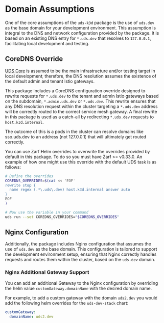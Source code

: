 # Domain Assumptions

One of the core assumptions of the `uds-k3d` package is the use of `uds.dev` as the base domain for your development environment. This assumption is integral to the DNS and network configuration provided by the package. It is based on an existing DNS entry for `*.uds.dev` that resolves to `127.0.0.1`, facilitating local development and testing.

## CoreDNS Override

[UDS Core](https://github.com/defenseunicorns/uds-core) is assumed to be the main infrastructure and/or testing target in local development; therefore, the DNS resolution assumes the existence of the default admin and tenant Istio gateways.

This package includes a CoreDNS configuration override designed to rewrite requests for `*.uds.dev` to the tenant and admin Istio gateways based on the subdomain, `*.admin.uds.dev` or `*.uds.dev`. This rewrite ensures that any DNS resolution request within the cluster targeting a `*.uds.dev` address will be correctly routed to the correct service mesh gateway. A final rewrite in this package is used as a catch-all by redirecting `*.uds.dev` requests to `host.k3d.internal`.

The outcome of this is a pods in the cluster can resolve domains like sso.uds.dev to an address (not 127.0.0.1) that will ultimately get routed correctly.

You can use Zarf Helm overrides to overwrite the overrides provided by default in this package. To do so you must have Zarf >= v0.33.0. An example of how one might use this override with the default UDS task is as follows:

```bash
# Define the overrides
COREDNS_OVERRIDES=$(cat << 'EOF'
rewrite stop {
  name regex (.*\.uds\.dev) host.k3d.internal answer auto
}
EOF
)

# Now use the variable in your command
uds run --set COREDNS_OVERRIDES="$COREDNS_OVERRIDES"
```

## Nginx Configuration

Additionally, the package includes Nginx configuration that assumes the use of `uds.dev` as the base domain. This configuration is tailored to support the development environment setup, ensuring that Nginx correctly handles requests and routes them within the cluster, based on the `uds.dev` domain.

### Nginx Additional Gateway Support

You can add an additional Gateway to the Nginx configuration by overriding the helm value `customGateway.domainName` with the desired domain name.

For example, to add a custom gateway with the domain `uds2.dev` you would add the following helm overrides for the `uds-dev-stack` chart:

```yaml
customGateway:
  domainName: uds2.dev
```
